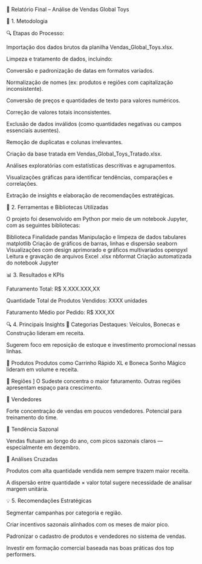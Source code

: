 🧸 Relatório Final – Análise de Vendas Global Toys


🧪 1. Metodologia

🔍 Etapas do Processo:

Importação dos dados brutos da planilha Vendas_Global_Toys.xlsx.

Limpeza e tratamento de dados, incluindo:

Conversão e padronização de datas em formatos variados.

Normalização de nomes (ex: produtos e regiões com capitalização inconsistente).

Conversão de preços e quantidades de texto para valores numéricos.

Correção de valores totais inconsistentes.

Exclusão de dados inválidos (como quantidades negativas ou campos essenciais ausentes).

Remoção de duplicatas e colunas irrelevantes.

Criação da base tratada em Vendas_Global_Toys_Tratado.xlsx.

Análises exploratórias com estatísticas descritivas e agrupamentos.

Visualizações gráficas para identificar tendências, comparações e correlações.

Extração de insights e elaboração de recomendações estratégicas.

🧰 2. Ferramentas e Bibliotecas Utilizadas

O projeto foi desenvolvido em Python por meio de um notebook Jupyter, com as seguintes bibliotecas:

Biblioteca	Finalidade
pandas	Manipulação e limpeza de dados tabulares
matplotlib	Criação de gráficos de barras, linhas e dispersão
seaborn	Visualizações com design aprimorado e gráficos multivariados
openpyxl	Leitura e gravação de arquivos Excel .xlsx
nbformat	Criação automatizada do notebook Jupyter

📊 3. Resultados e KPIs

Faturamento Total: R$ X.XXX.XXX,XX

Quantidade Total de Produtos Vendidos: XXXX unidades

Faturamento Médio por Pedido: R$ XXX,XX

🔍 4. Principais Insights
📌 Categorias
Destaques: Veículos, Bonecas e Construção lideram em receita.

Sugerem foco em reposição de estoque e investimento promocional nessas linhas.

📌 Produtos
Produtos como Carrinho Rápido XL e Boneca Sonho Mágico lideram em volume e receita.

📌 Regiões
]
O Sudeste concentra o maior faturamento. Outras regiões apresentam espaço para crescimento.

📌 Vendedores

Forte concentração de vendas em poucos vendedores. Potencial para treinamento do time.

📌 Tendência Sazonal

Vendas flutuam ao longo do ano, com picos sazonais claros — especialmente em dezembro.

📌 Análises Cruzadas

Produtos com alta quantidade vendida nem sempre trazem maior receita.

A dispersão entre quantidade × valor total sugere necessidade de analisar margem unitária.

💡 5. Recomendações Estratégicas

Segmentar campanhas por categoria e região.

Criar incentivos sazonais alinhados com os meses de maior pico.

Padronizar o cadastro de produtos e vendedores no sistema de vendas.

Investir em formação comercial baseada nas boas práticas dos top performers.
